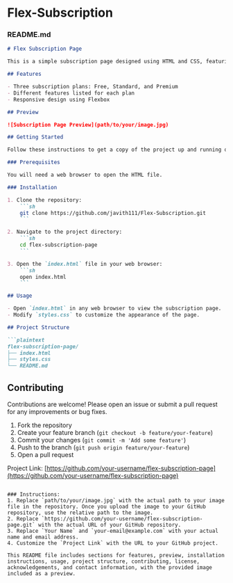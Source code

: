 
# Flex-Subscription

### README.md
```markdown
# Flex Subscription Page

This is a simple subscription page designed using HTML and CSS, featuring three different subscription plans. This project demonstrates the use of Flexbox for layout and basic styling techniques.

## Features

- Three subscription plans: Free, Standard, and Premium
- Different features listed for each plan
- Responsive design using Flexbox

## Preview

![Subscription Page Preview](path/to/your/image.jpg)

## Getting Started

Follow these instructions to get a copy of the project up and running on your local machine.

### Prerequisites

You will need a web browser to open the HTML file.

### Installation

1. Clone the repository:
    ```sh
    git clone https://github.com/javith111/Flex-Subscription.git
    ```

2. Navigate to the project directory:
    ```sh
    cd flex-subscription-page
    ```

3. Open the `index.html` file in your web browser:
    ```sh
    open index.html
    ```

## Usage

- Open `index.html` in any web browser to view the subscription page.
- Modify `styles.css` to customize the appearance of the page.

## Project Structure

```plaintext
flex-subscription-page/
├── index.html
├── styles.css
└── README.md
```

## Contributing

Contributions are welcome! Please open an issue or submit a pull request for any improvements or bug fixes.

1. Fork the repository
2. Create your feature branch (`git checkout -b feature/your-feature`)
3. Commit your changes (`git commit -m 'Add some feature'`)
4. Push to the branch (`git push origin feature/your-feature`)
5. Open a pull request


Project Link: [https://github.com/your-username/flex-subscription-page](https://github.com/your-username/flex-subscription-page)
```

### Instructions:
1. Replace `path/to/your/image.jpg` with the actual path to your image file in the repository. Once you upload the image to your GitHub repository, use the relative path to the image.
2. Replace `https://github.com/your-username/flex-subscription-page.git` with the actual URL of your GitHub repository.
3. Replace `Your Name` and `your-email@example.com` with your actual name and email address.
4. Customize the `Project Link` with the URL to your GitHub project.

This README file includes sections for features, preview, installation instructions, usage, project structure, contributing, license, acknowledgements, and contact information, with the provided image included as a preview.




